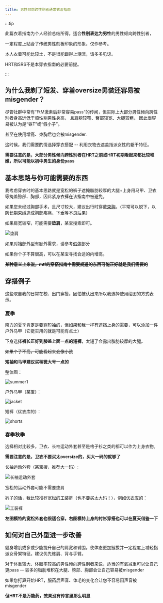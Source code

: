 ```yaml
---
title: 男性倾向跨性别者通常衣着指南
---
```


:::tip

此篇衣着指南为个人经验总结所得，适合**性别表达为男性**的男性倾向跨性别者，

一定程度上贴合了传统男性刻板印象的形象，仅作参考。

本人衣着可能比较土，不是很能跟得上潮流，请多多见谅。

HRT和SRS不是本穿衣指南的必要前提。

:::

## 为什么我剃了短发、穿着oversize男装还容易被misgender？

尽管社群中常有“FtM激素后非常容易pass”的传闻，但实际上大部分男性倾向跨性别者身高远低于顺性别男性身高，
且肩膀较窄、臀部较宽、大腿较粗，
因此很容易被认为是“铁T”或“假小子”。

甚至在使用增高、束胸后也会被misgender.

这时候，我们需要酌情选择穿衣搭配 -- 利用衣物去遮盖指派女性的躯干特征。

**需要注意的是，大部分男性倾向跨性别者在HRT之前或HRT初期看起来都比较稚嫩，所以可能以初中男生的身份pass**

## 基本思路与你可能需要的东西

我考虑穿衣时的基本思路就是宽松的裤子遮掩脂肪较厚的大腿+上身用马甲、卫衣等掩盖胯部、胸部，因此紧身衣裤在该指南中被避免。

如果您未经过胸部手术，且尺寸较大，建议出行时穿戴[束胸](https://rle.wiki/fashion/ftm/corset/)。（平常可以脱下，以防长期束缚造成胸部疼痛、下垂等不良后果）

如果肩宽较窄，可能需要**垫肩**，某宝搜索即可。

![垫肩](dianjian.png)

如果对裆部外型有额外需求，请参考[假体](https://rle.wiki/fashion/ftm/packer/)部分

如果你个子不算很高，可以在某宝寻找合适的内增高。

~~**某种意义上来说，mtf的穿搭指南中需要规避的东西可能正好就是我们需要的**~~

## 穿搭例子

这些取自我的日常在校、出门穿搭，因怕被认出来所以我选择使用绘图的方式表示。

### 夏季

南方的夏季肯定是要穿短袖的，但如果和我一样有遮挡上身的需要，可以添加一件户外马甲（它挺实用的就是可能有点土）

下身选择**裤长正好到膝盖上面一点的短裤**，太短了会露出脂肪较厚的大腿。

~~如果个子不高，可能看起来会像小孩~~

**短袖和马甲建议买稍微大号一点的**

整体图：

![summer1](summer1.jpg)

户外马甲（某宝）：

![jacket](jacket.png)

短裤（优衣库的）：

![shorts](shorts.png)

### 春季秋季

选择相对比较多，卫衣、长袖运动外套甚至是格子衫之类的都可以作为上身衣物。

**需要注意的是，卫衣不要买太oversize的，买大一码的就够了**

长袖运动外套（某宝搜，推荐大一码）:

![长袖运动外套](sport-jacket.jpg)

宽松的运动外套可能不需要垫肩

裤子的话，我比较推荐宽松的工装裤（也不要买太大码！），例如优衣库的：

![工装裤](trousers.jpg)

**左图模特的宽松外套也很适合穿，右图模特上身的衬衫穿搭也可以在夏天借鉴一下**

## 如何对自己外型进一步改善

健身增肌或多或少能提升自己的肩宽和臂围，使体态更加挺拔并一定程度上减轻指派女骨架特征。建议优先练肩、背与手臂。

对于体重较大、体脂率较高的男性倾向跨性别者来说，适当的有氧减重可以让自己更pass -- 较多的脂肪堆积在大腿、胯部、胸部会让自己容易被misgender

如果您打算开始HRT，服药后声音、体毛的变化会让您不容易因声音被misgender

**但HRT不是万能药，效果没有传言里那么明显**



